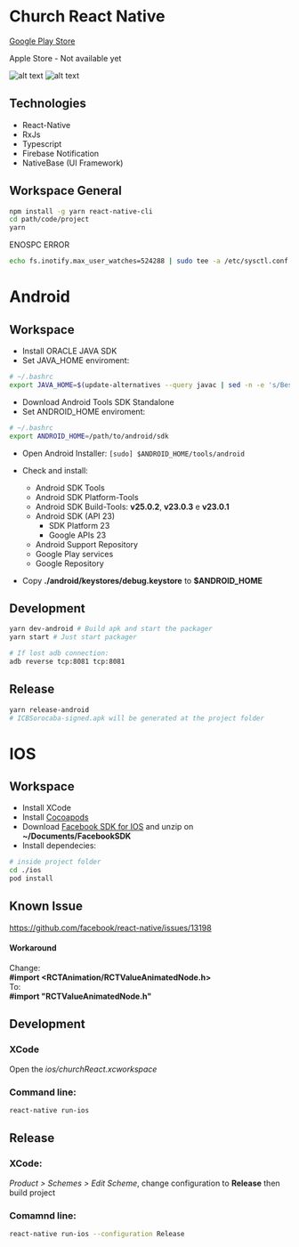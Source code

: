 Church React Native
===================

[Google Play Store](https://play.google.com/store/apps/details?id=br.com.icbsorocaba.app)

Apple Store - Not available yet

![alt text](https://github.com/danieloprado/church-react-native/raw/master/gifs/android.gif) <!-- .element width="48%" -->
![alt text](https://github.com/danieloprado/church-react-native/raw/master/gifs/ios.gif) <!-- .element width="48%" -->

Technologies
------------
* React-Native
* RxJs
* Typescript
* Firebase Notification
* NativeBase (UI Framework)

Workspace General
-----------------

```bash
npm install -g yarn react-native-cli
cd path/code/project
yarn
```

ENOSPC ERROR
```bash
echo fs.inotify.max_user_watches=524288 | sudo tee -a /etc/sysctl.conf && sudo sysctl -p
```

Android
=======

Workspace
---------

* Install ORACLE JAVA SDK
* Set JAVA_HOME enviroment:
```bash
# ~/.bashrc
export JAVA_HOME=$(update-alternatives --query javac | sed -n -e 's/Best: *\(.*\)\/bin\/javac/\1/p')
```

* Download Android Tools SDK Standalone
* Set ANDROID_HOME enviroment:
```bash
# ~/.bashrc
export ANDROID_HOME=/path/to/android/sdk
```

* Open Android Installer: `[sudo] $ANDROID_HOME/tools/android`
* Check and install:
  * Android SDK Tools
  * Android SDK Platform-Tools
  * Android SDK Build-Tools: **v25.0.2**, **v23.0.3** e **v23.0.1**
  * Android SDK (API 23)
    * SDK Platform 23
    * Google APIs 23
  * Android Support Repository
  * Google Play services
  * Google Repository

* Copy **./android/keystores/debug.keystore** to **$ANDROID_HOME**


Development
-----------

```bash
yarn dev-android # Build apk and start the packager
yarn start # Just start packager

# If lost adb connection:
adb reverse tcp:8081 tcp:8081
```

Release
-------


```bash
yarn release-android
# ICBSorocaba-signed.apk will be generated at the project folder
```

IOS
===

Workspace
---------
* Install XCode
* Install [Cocoapods](https://guides.cocoapods.org/using/getting-started.html)
* Download [Facebook SDK for IOS](https://developers.facebook.com/docs/ios/) and unzip on **~/Documents/FacebookSDK**
* Install dependecies:
```bash
# inside project folder
cd ./ios
pod install
```

Known Issue
-----------
https://github.com/facebook/react-native/issues/13198

#### Workaround

Change:  
**#import <RCTAnimation/RCTValueAnimatedNode.h>**  
To:    
**#import "RCTValueAnimatedNode.h"**

Development
-----------

### XCode
Open the *ios/churchReact.xcworkspace*

### Command line:
```bash
react-native run-ios
```

Release
-----------

### XCode:
*Product > Schemes > Edit Scheme*, change configuration to **Release** then build project

### Comamnd line:
```bash
react-native run-ios --configuration Release
```